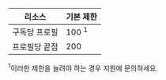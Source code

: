 | 리소스 | 기본 제한 |
| --- | --- |
| 구독당 프로필 |100 <sup>1</sup> |
| 프로필당 끝점 |200 |

<sup>1</sup>이러한 제한을 늘려야 하는 경우 지원에 문의하세요.

<!---HONumber=Nov15_HO1-->